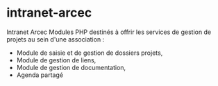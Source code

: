 # intranet-arcec
Intranet Arcec
Modules PHP destinés à offrir les services de gestion de projets au sein d'une association :
- Module de saisie et de gestion de dossiers projets,
- Module de gestion de liens,
- Module de gestion de documentation,
- Agenda partagé
